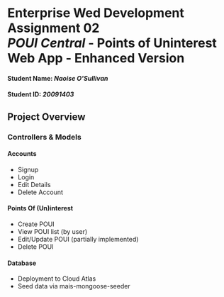 # Enterprise Wed Development Assignment 02 </br> *POUI Central* - Points of Uninterest Web App - Enhanced Version
#### Student Name: *Naoise O'Sullivan*
#### Student ID: *20091403*

## Project Overview


### Controllers & Models

#### Accounts
* Signup
* Login
* Edit Details
* Delete Account

#### Points Of (Un)interest
* Create POUI
* View POUI list (by user)
* Edit/Update POUI (partially implemented)
* Delete POUI

#### Database
* Deployment to Cloud Atlas
* Seed data via mais-mongoose-seeder
